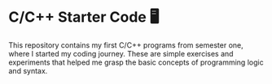 # C/C++ Starter Code 🖥️
This repository contains my first C/C++ programs from semester one, where I started my coding journey. These are simple exercises and experiments that helped me grasp the basic concepts of programming logic and syntax.
